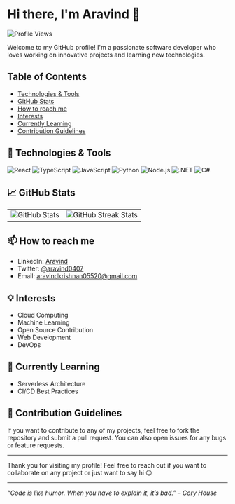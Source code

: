 # Hi there, I'm Aravind 👋

![Profile Views](https://komarev.com/ghpvc/?username=ARAVIND0407&color=blue)

Welcome to my GitHub profile! I'm a passionate software developer who loves working on innovative projects and learning new technologies.

## Table of Contents
- [Technologies & Tools](#-technologies--tools)
- [GitHub Stats](#-github-stats)
- [How to reach me](#-how-to-reach-me)
- [Interests](#-interests)
- [Currently Learning](#-currently-learning)
- [Contribution Guidelines](#-contribution-guidelines)

## 🔧 Technologies & Tools

![React](https://img.shields.io/badge/React-20232A?style=for-the-badge&logo=react&logoColor=61DAFB)
![TypeScript](https://img.shields.io/badge/typescript-3178C6?style=for-the-badge&logo=typescript&logoColor=white)
![JavaScript](https://img.shields.io/badge/JavaScript-F7DF1E?style=for-the-badge&logo=javascript&logoColor=black)
![Python](https://img.shields.io/badge/Python-3776AB?style=for-the-badge&logo=python&logoColor=white)
![Node.js](https://img.shields.io/badge/Node.js-339933?style=for-the-badge&logo=nodedotjs&logoColor=white)
![.NET](https://img.shields.io/badge/.NET-512BD4?style=for-the-badge&logo=dotnet&logoColor=white)
![C#](https://img.shields.io/badge/C%23-239120?style=for-the-badge&logo=c-sharp&logoColor=white)

## 📈 GitHub Stats

<table>
  <tr>
    <td>
      <img src="https://github-readme-stats.vercel.app/api?username=ARAVIND0407&show_icons=true&theme=radical" alt="GitHub Stats" />
    </td>
    <td>
      <img src="https://github-readme-streak-stats.herokuapp.com/?user=ARAVIND0407&theme=radical" alt="GitHub Streak Stats" />
    </td>
  </tr>
</table>

## 📫 How to reach me

- LinkedIn: [Aravind]()
- Twitter: [@aravind0407]()
- Email: aravindkrishnan05520@gmail.com

## 💡 Interests

- Cloud Computing
- Machine Learning
- Open Source Contribution
- Web Development
- DevOps

## 🌱 Currently Learning

- Serverless Architecture
- CI/CD Best Practices

## 📝 Contribution Guidelines

If you want to contribute to any of my projects, feel free to fork the repository and submit a pull request. You can also open issues for any bugs or feature requests.

---

Thank you for visiting my profile! Feel free to reach out if you want to collaborate on any project or just want to say hi 😊

---

*“Code is like humor. When you have to explain it, it’s bad.” – Cory House*
